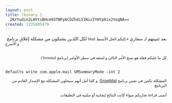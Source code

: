```yaml
---
layout: post
title: !binary |-
  2KrYudin2LHYtiBHcm93TWFpbCDZhdi5INiz2YHYp9ix2YogNA==
created: 1235805479
---
```

&nbsp;لكل<span style="font: 12.0px Helvetica"> </span>اللذين<span style="font: 12.0px Helvetica"> </span>يشتكون من مشكلة إغلاق برنامج <span style="font: 12.0px Lucida Grande">Mail</span> بعد تثبيتهم لـ سفاري <span style="font: 12.0px Lucida Grande">4&nbsp;إليكم الحل الأبسط و الأسرع</span>
<p dir="rtl" style="margin: 0.0px 0.0px 0.0px 0.0px; text-align: right; font: 12.0px Geeza Pro; min-height: 15.0px">&nbsp;</p>
<p dir="rtl" style="margin: 0.0px 0.0px 0.0px 0.0px; text-align: right; font: 12.0px Geeza Pro">كل ما عليكم فعله هو نسخ الأمر التالي و لصقه في سطر الأوامر (برنامج <span style="font: 12.0px Lucida Grande">Terminal</span>)<br />
&nbsp;</p>
<div dir="ltr">
<code>
defaults write com.apple.mail GMSummaryMode -int 2
</code>
</div>
<p dir="rtl" style="margin: 0.0px 0.0px 0.0px 0.0px; text-align: right; font: 12.0px Helvetica; min-height: 14.0px">&nbsp;</p>
<p dir="rtl" style="margin: 0.0px 0.0px 0.0px 0.0px; text-align: right; font: 12.0px Geeza Pro">المشكلة<span style="font: 12.0px Helvetica"> </span>تكمن<span style="font: 12.0px Helvetica"> </span>في<span style="font: 12.0px Helvetica"> </span>نفس<span style="font: 12.0px Helvetica"> </span>برنامج<span style="font: 12.0px Helvetica"> <a href="http://growl.info/">GrowlMail</a> &nbsp;</span>و<span style="font: 12.0px Helvetica"> </span>كلنا<span style="font: 12.0px Helvetica"> </span>أمل<span style="font: 12.0px Helvetica"> </span>أنهم<span style="font: 12.0px Helvetica"> </span>سيحلون<span style="font: 12.0px Helvetica"> </span>المشكلة<span style="font: 12.0px Helvetica"> </span>مع<span style="font: 12.0px Helvetica"> </span>الإصدار<span style="font: 12.0px Helvetica"> </span>القادم من البرنامج</p>
<p dir="rtl" style="margin: 0.0px 0.0px 0.0px 0.0px; text-align: right; font: 12.0px Geeza Pro; min-height: 15.0px">&nbsp;</p>
<p dir="rtl" style="margin: 0.0px 0.0px 0.0px 0.0px; text-align: right; font: 12.0px Geeza Pro">أتمنى قراءة تجاربكم سواء كانت النتائج إيجابية أو سلبية في التعليقات.</p>

